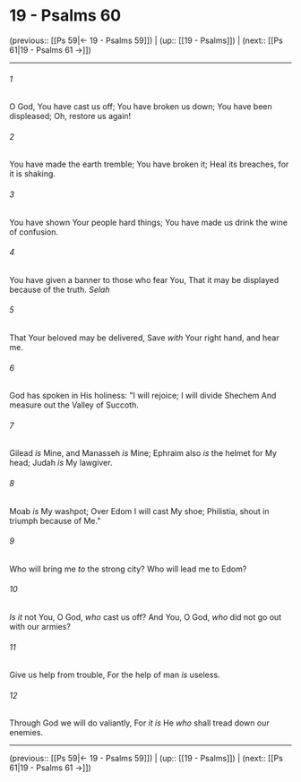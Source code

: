 # 19 - Psalms 60

(previous:: [[Ps 59|← 19 - Psalms 59]]) | (up:: [[19 - Psalms]]) | (next:: [[Ps 61|19 - Psalms 61 →]])

***


###### 1 
O God, You have cast us off; You have broken us down; You have been displeased; Oh, restore us again! 

###### 2 
You have made the earth tremble; You have broken it; Heal its breaches, for it is shaking. 

###### 3 
You have shown Your people hard things; You have made us drink the wine of confusion. 

###### 4 
You have given a banner to those who fear You, That it may be displayed because of the truth. _Selah_ 

###### 5 
That Your beloved may be delivered, Save _with_ Your right hand, and hear me. 

###### 6 
God has spoken in His holiness: "I will rejoice; I will divide Shechem And measure out the Valley of Succoth. 

###### 7 
Gilead _is_ Mine, and Manasseh _is_ Mine; Ephraim also _is_ the helmet for My head; Judah _is_ My lawgiver. 

###### 8 
Moab _is_ My washpot; Over Edom I will cast My shoe; Philistia, shout in triumph because of Me." 

###### 9 
Who will bring me _to_ the strong city? Who will lead me to Edom? 

###### 10 
_Is it_ not You, O God, _who_ cast us off? And You, O God, _who_ did not go out with our armies? 

###### 11 
Give us help from trouble, For the help of man _is_ useless. 

###### 12 
Through God we will do valiantly, For _it is_ He _who_ shall tread down our enemies.

***

(previous:: [[Ps 59|← 19 - Psalms 59]]) | (up:: [[19 - Psalms]]) | (next:: [[Ps 61|19 - Psalms 61 →]])
